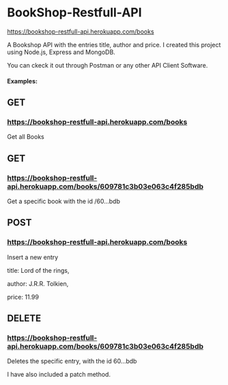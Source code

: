 # BookShop-Restfull-API
https://bookshop-restfull-api.herokuapp.com/books

A Bookshop API with the entries title, author and price.
I created this project using Node.js, Express and MongoDB.

You can ckeck it out through Postman or any other API Client Software.




#### Examples:


## GET 
### https://bookshop-restfull-api.herokuapp.com/books

Get all Books

## GET
### https://bookshop-restfull-api.herokuapp.com/books/609781c3b03e063c4f285bdb

Get a specific book with the id /60...bdb


## POST
### https://bookshop-restfull-api.herokuapp.com/books

Insert a new entry

title: Lord of the rings,

author: J.R.R. Tolkien,

price: 11.99


## DELETE
### https://bookshop-restfull-api.herokuapp.com/books/609781c3b03e063c4f285bdb

Deletes the specific entry, with the id 60...bdb

I have also included a patch method.



